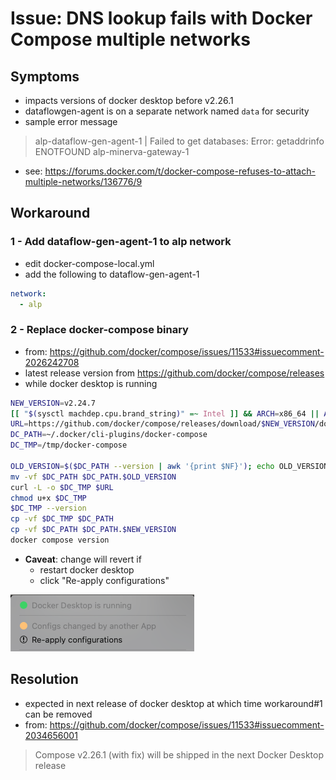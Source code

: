 # Issue: DNS lookup fails with Docker Compose multiple networks

## Symptoms
- impacts versions of docker desktop before v2.26.1
- dataflowgen-agent is on a separate network named `data` for security
- sample error message
> alp-dataflow-gen-agent-1 | Failed to get databases: Error: getaddrinfo ENOTFOUND alp-minerva-gateway-1
- see: https://forums.docker.com/t/docker-compose-refuses-to-attach-multiple-networks/136776/9

## Workaround
### 1 - Add dataflow-gen-agent-1 to alp network
- edit docker-compose-local.yml
- add the following to dataflow-gen-agent-1
```yaml
network:
  - alp
```

### 2 - Replace docker-compose binary
- from: https://github.com/docker/compose/issues/11533#issuecomment-2026242708
- latest release version from https://github.com/docker/compose/releases
- while docker desktop is running
```bash
NEW_VERSION=v2.24.7
[[ "$(sysctl machdep.cpu.brand_string)" =~ Intel ]] && ARCH=x86_64 || ARCH=aarch64
URL=https://github.com/docker/compose/releases/download/$NEW_VERSION/docker-compose-darwin-$ARCH
DC_PATH=~/.docker/cli-plugins/docker-compose
DC_TMP=/tmp/docker-compose

OLD_VERSION=$($DC_PATH --version | awk '{print $NF}'); echo OLD_VERSION=$OLD_VERSION
mv -vf $DC_PATH $DC_PATH.$OLD_VERSION
curl -L -o $DC_TMP $URL
chmod u+x $DC_TMP
$DC_TMP --version
cp -vf $DC_TMP $DC_PATH
cp -vf $DC_PATH $DC_PATH.$NEW_VERSION
docker compose version
```
- **Caveat**: change will revert if 
  - restart docker desktop
  - click "Re-apply configurations"

![](../../images/kb/dc-reapply-configuration.png)

## Resolution
- expected in next release of docker desktop at which time workaround#1 can be removed
- from: https://github.com/docker/compose/issues/11533#issuecomment-2034656001
> Compose v2.26.1 (with fix) will be shipped in the next Docker Desktop release